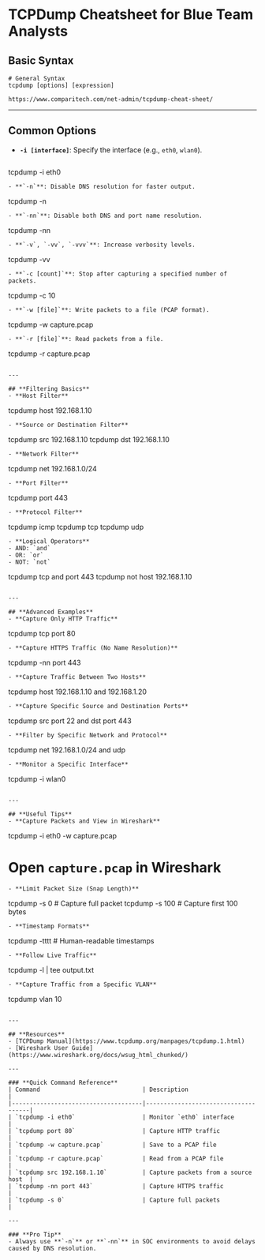 # TCPDump Cheatsheet for Blue Team Analysts

## **Basic Syntax**
```
# General Syntax
tcpdump [options] [expression]

https://www.comparitech.com/net-admin/tcpdump-cheat-sheet/
```

---

## **Common Options**
- **`-i [interface]`**: Specify the interface (e.g., `eth0`, `wlan0`).
  ```
tcpdump -i eth0
  ```
- **`-n`**: Disable DNS resolution for faster output.
  ```
tcpdump -n
  ```
- **`-nn`**: Disable both DNS and port name resolution.
  ```
tcpdump -nn
  ```
- **`-v`, `-vv`, `-vvv`**: Increase verbosity levels.
  ```
tcpdump -vv
  ```
- **`-c [count]`**: Stop after capturing a specified number of packets.
  ```
tcpdump -c 10
  ```
- **`-w [file]`**: Write packets to a file (PCAP format).
  ```
tcpdump -w capture.pcap
  ```
- **`-r [file]`**: Read packets from a file.
  ```
tcpdump -r capture.pcap
  ```

---

## **Filtering Basics**
- **Host Filter**
  ```
tcpdump host 192.168.1.10
  ```
- **Source or Destination Filter**
  ```
tcpdump src 192.168.1.10
  tcpdump dst 192.168.1.10
  ```
- **Network Filter**
  ```
tcpdump net 192.168.1.0/24
  ```
- **Port Filter**
  ```
tcpdump port 443
  ```
- **Protocol Filter**
  ```
tcpdump icmp
  tcpdump tcp
  tcpdump udp
  ```
- **Logical Operators**
  - AND: `and`
  - OR: `or`
  - NOT: `not`
  ```
tcpdump tcp and port 443
  tcpdump not host 192.168.1.10
  ```

---

## **Advanced Examples**
- **Capture Only HTTP Traffic**
  ```
tcpdump tcp port 80
  ```
- **Capture HTTPS Traffic (No Name Resolution)**
  ```
tcpdump -nn port 443
  ```
- **Capture Traffic Between Two Hosts**
  ```
tcpdump host 192.168.1.10 and 192.168.1.20
  ```
- **Capture Specific Source and Destination Ports**
  ```
tcpdump src port 22 and dst port 443
  ```
- **Filter by Specific Network and Protocol**
  ```
tcpdump net 192.168.1.0/24 and udp
  ```
- **Monitor a Specific Interface**
  ```
tcpdump -i wlan0
  ```

---

## **Useful Tips**
- **Capture Packets and View in Wireshark**
  ```
tcpdump -i eth0 -w capture.pcap
  # Open `capture.pcap` in Wireshark
  ```
- **Limit Packet Size (Snap Length)**
  ```
tcpdump -s 0  # Capture full packet
  tcpdump -s 100  # Capture first 100 bytes
  ```
- **Timestamp Formats**
  ```
tcpdump -tttt  # Human-readable timestamps
  ```
- **Follow Live Traffic**
  ```
tcpdump -l | tee output.txt
  ```
- **Capture Traffic from a Specific VLAN**
  ```
tcpdump vlan 10
  ```

---

## **Resources**
- [TCPDump Manual](https://www.tcpdump.org/manpages/tcpdump.1.html)
- [Wireshark User Guide](https://www.wireshark.org/docs/wsug_html_chunked/)

---

### **Quick Command Reference**
| Command                             | Description                         |
|-------------------------------------|-------------------------------------|
| `tcpdump -i eth0`                   | Monitor `eth0` interface            |
| `tcpdump port 80`                   | Capture HTTP traffic                |
| `tcpdump -w capture.pcap`           | Save to a PCAP file                 |
| `tcpdump -r capture.pcap`           | Read from a PCAP file               |
| `tcpdump src 192.168.1.10`          | Capture packets from a source host  |
| `tcpdump -nn port 443`              | Capture HTTPS traffic               |
| `tcpdump -s 0`                      | Capture full packets                |

---

### **Pro Tip**
- Always use **`-n`** or **`-nn`** in SOC environments to avoid delays caused by DNS resolution.
